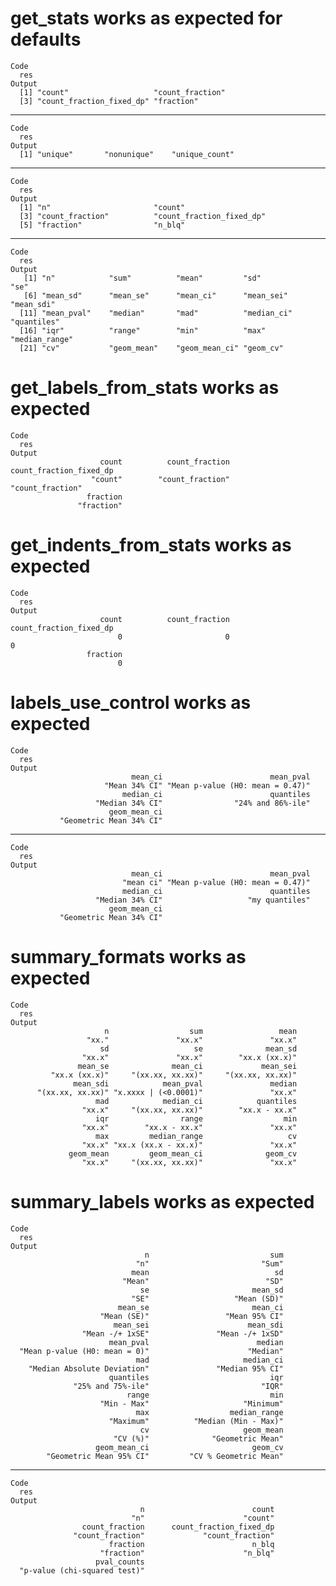 # get_stats works as expected for defaults

    Code
      res
    Output
      [1] "count"                   "count_fraction"         
      [3] "count_fraction_fixed_dp" "fraction"               

---

    Code
      res
    Output
      [1] "unique"       "nonunique"    "unique_count"

---

    Code
      res
    Output
      [1] "n"                       "count"                  
      [3] "count_fraction"          "count_fraction_fixed_dp"
      [5] "fraction"                "n_blq"                  

---

    Code
      res
    Output
       [1] "n"            "sum"          "mean"         "sd"           "se"          
       [6] "mean_sd"      "mean_se"      "mean_ci"      "mean_sei"     "mean_sdi"    
      [11] "mean_pval"    "median"       "mad"          "median_ci"    "quantiles"   
      [16] "iqr"          "range"        "min"          "max"          "median_range"
      [21] "cv"           "geom_mean"    "geom_mean_ci" "geom_cv"     

# get_labels_from_stats works as expected

    Code
      res
    Output
                        count          count_fraction count_fraction_fixed_dp 
                      "count"        "count_fraction"        "count_fraction" 
                     fraction 
                   "fraction" 

# get_indents_from_stats works as expected

    Code
      res
    Output
                        count          count_fraction count_fraction_fixed_dp 
                            0                       0                       0 
                     fraction 
                            0 

# labels_use_control works as expected

    Code
      res
    Output
                               mean_ci                        mean_pval 
                         "Mean 34% CI" "Mean p-value (H0: mean = 0.47)" 
                             median_ci                        quantiles 
                       "Median 34% CI"                "24% and 86%-ile" 
                          geom_mean_ci 
               "Geometric Mean 34% CI" 

---

    Code
      res
    Output
                               mean_ci                        mean_pval 
                             "mean ci" "Mean p-value (H0: mean = 0.47)" 
                             median_ci                        quantiles 
                       "Median 34% CI"                   "my quantiles" 
                          geom_mean_ci 
               "Geometric Mean 34% CI" 

# summary_formats works as expected

    Code
      res
    Output
                         n                  sum                 mean 
                     "xx."               "xx.x"               "xx.x" 
                        sd                   se              mean_sd 
                    "xx.x"               "xx.x"        "xx.x (xx.x)" 
                   mean_se              mean_ci             mean_sei 
             "xx.x (xx.x)"     "(xx.xx, xx.xx)"     "(xx.xx, xx.xx)" 
                  mean_sdi            mean_pval               median 
          "(xx.xx, xx.xx)" "x.xxxx | (<0.0001)"               "xx.x" 
                       mad            median_ci            quantiles 
                    "xx.x"     "(xx.xx, xx.xx)"        "xx.x - xx.x" 
                       iqr                range                  min 
                    "xx.x"        "xx.x - xx.x"               "xx.x" 
                       max         median_range                   cv 
                    "xx.x" "xx.x (xx.x - xx.x)"               "xx.x" 
                 geom_mean         geom_mean_ci              geom_cv 
                    "xx.x"     "(xx.xx, xx.xx)"               "xx.x" 

# summary_labels works as expected

    Code
      res
    Output
                                  n                           sum 
                                "n"                         "Sum" 
                               mean                            sd 
                             "Mean"                          "SD" 
                                 se                       mean_sd 
                               "SE"                   "Mean (SD)" 
                            mean_se                       mean_ci 
                        "Mean (SE)"                 "Mean 95% CI" 
                           mean_sei                      mean_sdi 
                    "Mean -/+ 1xSE"               "Mean -/+ 1xSD" 
                          mean_pval                        median 
      "Mean p-value (H0: mean = 0)"                      "Median" 
                                mad                     median_ci 
        "Median Absolute Deviation"               "Median 95% CI" 
                          quantiles                           iqr 
                  "25% and 75%-ile"                         "IQR" 
                              range                           min 
                        "Min - Max"                     "Minimum" 
                                max                  median_range 
                          "Maximum"          "Median (Min - Max)" 
                                 cv                     geom_mean 
                           "CV (%)"              "Geometric Mean" 
                       geom_mean_ci                       geom_cv 
            "Geometric Mean 95% CI"         "CV % Geometric Mean" 

---

    Code
      res
    Output
                                 n                        count 
                               "n"                      "count" 
                    count_fraction      count_fraction_fixed_dp 
                  "count_fraction"             "count_fraction" 
                          fraction                        n_blq 
                        "fraction"                      "n_blq" 
                       pval_counts 
      "p-value (chi-squared test)" 

